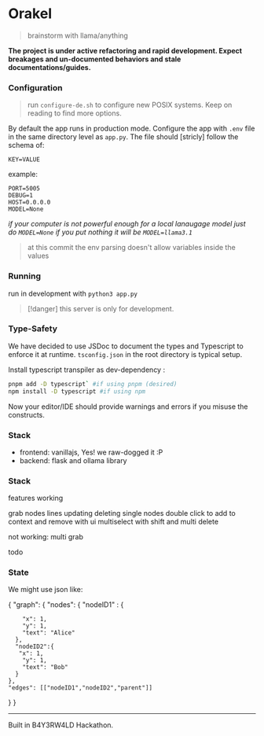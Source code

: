 # Orakel

> brainstorm with llama/anything

**The project is under active refactoring and rapid development. Expect breakages and
un-documented behaviors and stale documentations/guides.**

### Configuration

> run `configure-de.sh` to configure new POSIX systems. Keep on reading to
> find more options.

By default the app runs in production mode. Configure the app with `.env`
file in the same directory level as `app.py`. The file should [stricly] follow the schema of:

```text
KEY=VALUE
```

example:

```text
PORT=5005
DEBUG=1
HOST=0.0.0.0
MODEL=None
```

_if your computer is not powerful enough for a local lanaugage model just do `MODEL=None`
if you put nothing it will be `MODEL=llama3.1`_

> at this commit the env parsing doesn't allow variables inside the values

### Running

run in development with `python3 app.py`

> [!danger] this server is only for development.

### Type-Safety

We have decided to use JSDoc to document the types and Typescript to enforce it
at runtime. `tsconfig.json` in the root directory is typical setup.

Install typescript transpiler as dev-dependency :

```bash
pnpm add -D typescript` #if using pnpm (desired)
npm install -D typescript #if using npm
```

Now your editor/IDE should provide warnings and errors if you misuse the constructs.

### Stack

- frontend: vanillajs, Yes! we raw-dogged it :P
- backend: flask and ollama library

### Stack

features working

grab nodes
lines updating
deleting single nodes
double click to add to context and remove with ui
multiselect with shift and multi delete

not working:
multi grab

todo

### State

We might use json like:

{
"graph": {
"nodes": {
"nodeID1" : {

        "x": 1,
        "y": 1,
        "text": "Alice"
      },
      "nodeID2":{
       "x": 1,
        "y": 1,
        "text": "Bob"
      }
    },
    "edges": [["nodeID1","nodeID2","parent"]]

} }

---

Built in B4Y3RW4LD Hackathon.
